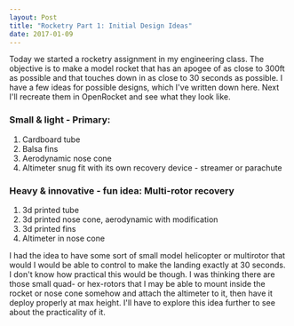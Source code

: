 ```yaml
---
layout: Post
title: "Rocketry Part 1: Initial Design Ideas"
date: 2017-01-09
---
```

<a id="org7718ea5"></a>

Today we started a rocketry assignment in my engineering class. The objective is to make a model rocket that has an apogee of as close to 300ft as possible and that touches down in as close to 30 seconds as possible. I have a few ideas for possible designs, which I've written down here. Next I'll recreate them in OpenRocket and see what they look like.

### Small & light - Primary:

1.  Cardboard tube
2.  Balsa fins
3.  Aerodynamic nose cone
4.  Altimeter snug fit with its own recovery device - streamer or parachute


<a id="orgb74cefb"></a>

### Heavy & innovative - fun idea: Multi-rotor recovery

1.  3d printed tube
2.  3d printed nose cone, aerodynamic with modification
3.  3d printed fins
4.  Altimeter in nose cone

I had the idea to have some sort of small model helicopter or multirotor that would I would be able to control to make the landing exactly at 30 seconds. I don't know how practical this would be though. I was thinking there are those small quad- or hex-rotors that I may be able to mount inside the rocket or nose cone somehow and attach the altimeter to it, then have it deploy properly at max height. I'll have to explore this idea further to see about the practicality of it.

